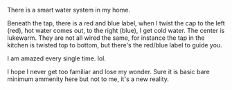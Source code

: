 There is a smart water system in my home.

Beneath the tap, there is a red and blue label, when I twist the cap to the left (red), hot water comes out, to the right (blue), I get cold water. The center is lukewarm. They are not all wired the same, for instance the tap in the kitchen is twisted top to bottom, but there's the red/blue label to guide you. 

I am amazed every single time. lol.

I hope I never get too familiar and lose my wonder. Sure it is basic bare minimum ammenity here but not to me, it's a new reality.